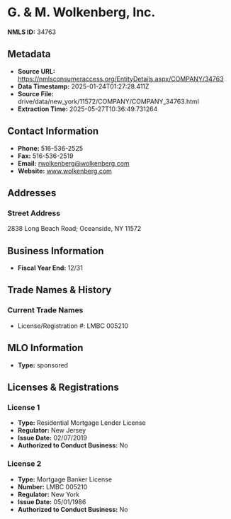 # G. & M. Wolkenberg, Inc.

**NMLS ID:** 34763

## Metadata
- **Source URL:** https://nmlsconsumeraccess.org/EntityDetails.aspx/COMPANY/34763
- **Data Timestamp:** 2025-01-24T01:27:28.411Z
- **Source File:** drive/data/new_york/11572/COMPANY/COMPANY_34763.html
- **Extraction Time:** 2025-05-27T10:36:49.731264

## Contact Information
- **Phone:** 516-536-2525
- **Fax:** 516-536-2519
- **Email:** rwolkenberg@wolkenberg.com
- **Website:** www.wolkenberg.com

## Addresses
### Street Address
2838 Long Beach Road; Oceanside, NY 11572

## Business Information
- **Fiscal Year End:** 12/31

## Trade Names & History
### Current Trade Names
- License/Registration #: LMBC 005210

## MLO Information
- **Type:** sponsored

## Licenses & Registrations

### License 1
- **Type:** Residential Mortgage Lender License
- **Regulator:** New Jersey
- **Issue Date:** 02/07/2019
- **Authorized to Conduct Business:** No

### License 2
- **Type:** Mortgage Banker License
- **Number:** LMBC 005210
- **Regulator:** New York
- **Issue Date:** 05/01/1986
- **Authorized to Conduct Business:** No
